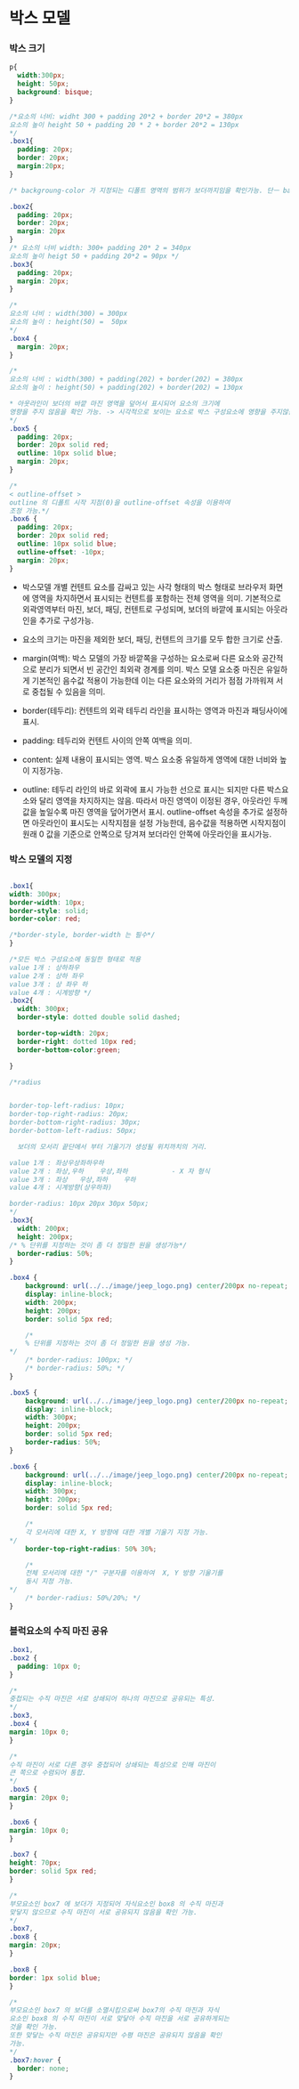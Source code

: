 # 박스 모델

### 박스 크기

```css
p{
  width:300px;
  height: 50px;
  background: bisque;
}

/*요소의 너비: widht 300 + padding 20*2 + border 20*2 = 380px
요소의 높이 height 50 + padding 20 * 2 + border 20*2 = 130px
*/
.box1{
  padding: 20px;
  border: 20px;
  margin:20px; 
}

/* backgroung-color 가 지정되는 디폴트 영역의 범위가 보더까지임을 확인가능. 단ㅡ background-image가 지정되는 디폴트 영역의 범위는 패딩까지만 적용됨에 주의. */

.box2{
  padding: 20px;
  border: 20px;
  margin: 20px
}
/* 요소의 너비 width: 300+ padding 20* 2 = 340px
요소의 높이 heigt 50 + padding 20*2 = 90px */
.box3{
  padding: 20px;
  margin: 20px;
}

/*
요소의 너비 : width(300) = 300px
요소의 높이 : height(50) =  50px
*/
.box4 {
  margin: 20px;
}

/* 
요소의 너비 : width(300) + padding(202) + border(202) = 380px
요소의 높이 : height(50) + padding(202) + border(202) = 130px

* 아웃라인이 보더의 바깥 마진 영역을 덮어서 표시되어 요소의 크기에
영향을 주지 않음을 확인 가능. -> 시각적으로 보이는 요소로 박스 구성요소에 영향을 주지않음
*/
.box5 {
  padding: 20px;
  border: 20px solid red;
  outline: 10px solid blue;
  margin: 20px;
}

/* 
< outline-offset >
outline 의 디폴트 시작 지점(0)을 outline-offset 속성을 이용하여
조정 가능.*/
.box6 {
  padding: 20px;
  border: 20px solid red;
  outline: 10px solid blue;
  outline-offset: -10px;
  margin: 20px;
}
```

- 박스모델
개별 컨텐트 요소를 감싸고 있는 사각 형태의 박스 형태로 브라우저 화면에 영역을 차지하면서 표시되는 컨텐트를 포함하는 전체 영역을 의미.
기본적으로 외곽영역부터 마진, 보더, 패딩, 컨텐트로 구성되며, 보더의 바깥에 표시되는 아웃라인을 추가로 구성가능.

* 요소의 크기는 마진을 제외한 보더, 패딩, 컨텐트의 크기를 모두 합한 크기로 산출.

- margin(여백): 박스 모델의 가장 바깥쪽을 구성하는 요소로써 다른 요소와 공간적으로 분리가 되면서 빈 공간인 최외곽 경계를 의미.
박스 모델 요소중 마진은 유일하게 기본적인 음수값 적용이 가능한데 이는 다른 요소와의 거리가 점점 가까워져 서로 중첩될 수 있음을 의미.

- border(테두리): 컨텐트의 외곽 테두리 라인을 표시하는 영역과 마진과 패딩사이에 표시.
- padding: 테두리와 컨텐트 사이의 안쪽 여백을 의미.
- content: 실제 내용이 표시되는 영역. 박스 요소중 유일하게 영역에 대한 너비와 높이 지정가능.

- outline: 테두리 라인의 바로 외곽에 표시 가능한 선으로 표시는 되지만 다른 박스요소와 달리 영역을 차지하지는 않음. 따라서 마진 영역이 이정된 경우, 아웃라인 두께값을 높일수록 마진 영역을 덮어가면서 표시.
outline-offset 속성을 추가로 설정하면 아웃라인이 표시도는 시작지점을 설정 가능한데, 음수값을 적용하면 시작지점이 원래 0 값을 기준으로 안쪽으로 당겨져 보더라인 안쪽에 아웃라인을 표시가능.


### 박스 모델의 지정
```css

.box1{
width: 300px;
border-width: 10px;
border-style: solid;
border-color: red;

/*border-style, border-width 는 필수*/
}

/*모든 박스 구성요소에 동일한 형태로 적용
value 1개 : 상하좌우
value 2개 : 상하 좌우
value 3개 : 상 좌우 하
value 4개 : 시계방향 */
.box2{
  width: 300px;
  border-style: dotted double solid dashed;

  border-top-width: 20px;
  border-right: dotted 10px red;
  border-bottom-color:green;

}

/*radius


border-top-left-radius: 10px;
border-top-right-radius: 20px;
border-bottom-right-radius: 30px;
border-bottom-left-radius: 50px;

  보더의 모서리 끝단에서 부터 기울기가 생성될 위치까치의 거리.

value 1개 : 좌상우상좌하우하
value 2개 : 좌상,우하	우상,좌하			- X 자 형식
value 3개 : 좌상	우상,좌하	 우하
value 4개 : 시계방향(상우하좌)

border-radius: 10px 20px 30px 50px;
*/
.box3{
  width: 200px;
  height: 200px;
/* % 단위를 지정하는 것이 좀 더 정밀한 원을 생성가능*/
  border-radius: 50%;
}

.box4 {
    background: url(../../image/jeep_logo.png) center/200px no-repeat;
    display: inline-block;
    width: 200px;
    height: 200px;
    border: solid 5px red;

    /* 
    % 단위를 지정하는 것이 좀 더 정밀한 원을 생성 가능.
*/
    /* border-radius: 100px; */
    /* border-radius: 50%; */
}

.box5 {
    background: url(../../image/jeep_logo.png) center/200px no-repeat;
    display: inline-block;
    width: 300px;
    height: 200px;
    border: solid 5px red;
    border-radius: 50%;
}

.box6 {
    background: url(../../image/jeep_logo.png) center/200px no-repeat;
    display: inline-block;
    width: 300px;
    height: 200px;
    border: solid 5px red;

    /* 
    각 모서리에 대한 X, Y 방향에 대한 개별 기울기 지정 가능.
*/
    border-top-right-radius: 50% 30%;

    /* 
    전체 모서리에 대한 "/" 구분자를 이용하여  X, Y 방향 기울기를
    동시 지정 가능.
*/
    /* border-radius: 50%/20%; */
}

```


### 블럭요소의 수직 마진 공유
```css
.box1,
.box2 {
  padding: 10px 0;
}

/* 
중첩되는 수직 마진은 서로 상쇄되어 하나의 마진으로 공유되는 특성.
*/
.box3,
.box4 {
margin: 10px 0;
}

/*
수직 마진이 서로 다른 경우 중첩되어 상쇄되는 특성으로 인해 마진이
큰 쪽으로 수렴되어 통합.
*/
.box5 {
margin: 20px 0;
}

.box6 {
margin: 10px 0;
}

.box7 {
height: 70px;
border: solid 5px red;
}

/* 
부모요소인 box7 에 보더가 지정되어 자식요소인 box8 의 수직 마진과
맞닿지 않으므로 수직 마진이 서로 공유되지 않음을 확인 가능.
*/
.box7,
.box8 {
margin: 20px;
}

.box8 {
border: 1px solid blue;
}

/*
부모요소인 box7 의 보더를 소멸시킴으로써 box7의 수직 마진과 자식
요소인 box8 의 수직 마진이 서로 맞닿아 수직 마진을 서로 공유하게되는
것을 확인 가능.
또한 맞닿는 수직 마진은 공유되지만 수평 마진은 공유되지 않음을 확인
가능.
*/
.box7:hover {
  border: none;
}
```
